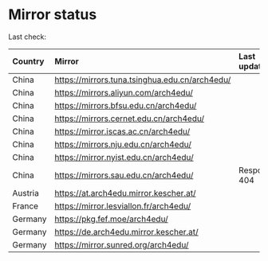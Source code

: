 <script src="./time.js"></script>
# Mirror status
Last check: <script type="text/javascript">localize(1708881310.4698277);</script>

|Country|Mirror|Last update|
|:------|:-----|:----------|
|China|https://mirrors.tuna.tsinghua.edu.cn/arch4edu/|<script type="text/javascript">localize(1708842466);</script>|
|China|https://mirrors.aliyun.com/arch4edu/|<script type="text/javascript">localize(1708842466);</script>|
|China|https://mirrors.bfsu.edu.cn/arch4edu/|<script type="text/javascript">localize(1708842466);</script>|
|China|https://mirrors.cernet.edu.cn/arch4edu/|<script type="text/javascript">localize(1708842466);</script>|
|China|https://mirror.iscas.ac.cn/arch4edu/|<script type="text/javascript">localize(1708842466);</script>|
|China|https://mirrors.nju.edu.cn/arch4edu/|<script type="text/javascript">localize(1708799461);</script>|
|China|https://mirror.nyist.edu.cn/arch4edu/|<script type="text/javascript">localize(1708842466);</script>|
|China|https://mirrors.sau.edu.cn/arch4edu/|Response 404|
|Austria|https://at.arch4edu.mirror.kescher.at/|<script type="text/javascript">localize(1708842466);</script>|
|France|https://mirror.lesviallon.fr/arch4edu/|<script type="text/javascript">localize(1708842466);</script>|
|Germany|https://pkg.fef.moe/arch4edu/|<script type="text/javascript">localize(1708842466);</script>|
|Germany|https://de.arch4edu.mirror.kescher.at/|<script type="text/javascript">localize(1708842466);</script>|
|Germany|https://mirror.sunred.org/arch4edu/|<script type="text/javascript">localize(1708842466);</script>|

<script src="./tablefilter/tablefilter.js"></script>
<script src="./table.js"></script>